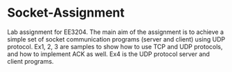 # Socket-Assignment
Lab assignment for EE3204. The main aim of the assignment is to achieve a simple set of socket communication programs (server and client) using UDP protocol.
Ex1, 2, 3 are samples to show how to use TCP and UDP protocols, and how to implement ACK as well. Ex4 is the UDP protocol server and client programs.
